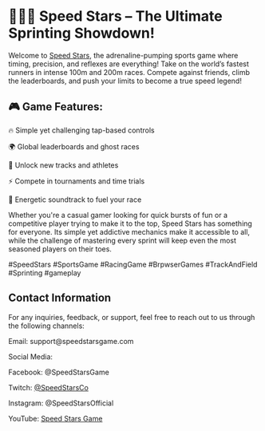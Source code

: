 <h1>🏃‍♂️💨 Speed Stars – The Ultimate Sprinting Showdown!</h1>
Welcome to <a href="https://speed-stars.co/">Speed Stars</a>, the adrenaline-pumping sports game where timing, precision, and reflexes are everything! Take on the world’s fastest runners in intense 100m and 200m races. Compete against friends, climb the leaderboards, and push your limits to become a true speed legend!

<h2>🎮 Game Features:</h2>
<p></p>
🔥 Simple yet challenging tap-based controls
<p></p>
🌍 Global leaderboards and ghost races
<p></p>
🏅 Unlock new tracks and athletes
<p></p>
⚡ Compete in tournaments and time trials
<p></p>
🎵 Energetic soundtrack to fuel your race
<p></p>

Whether you're a casual gamer looking for quick bursts of fun or a competitive player trying to make it to the top, Speed Stars has something for everyone. Its simple yet addictive mechanics make it accessible to all, while the challenge of mastering every sprint will keep even the most seasoned players on their toes.
<p></p>
#SpeedStars #SportsGame #RacingGame #BrpwserGames #TrackAndField #Sprinting #gameplay 

<h2>Contact Information</h2>
For any inquiries, feedback, or support, feel free to reach out to us through the following channels:
<p></p>
Email: support@speedstarsgame.com
<p></p>
Social Media:
<p></p>
Facebook: @SpeedStarsGame
<p></p>
Twitch: <a href="https://www.twitch.tv/speedstarsco">@SpeedStarsCo</a>
<p></p>
Instagram: @SpeedStarsOfficial
<p></p>
YouTube: <a href="https://www.youtube.com/@speedstars-co">Speed Stars Game</a>
